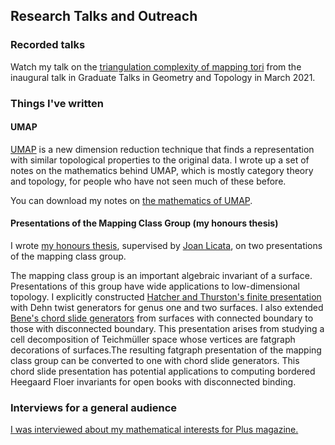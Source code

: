 ## Research Talks and Outreach

### Recorded talks

Watch my talk on the [triangulation complexity of mapping tori](https://www.youtube.com/watch?v=zcdl9e1jyik) from the inaugural talk in Graduate Talks in Geometry and Topology in March 2021.

### Things I've written

#### UMAP
[UMAP](https://github.com/lmcinnes/umap/) is a new dimension reduction technique that finds a representation with similar topological properties to the original data.
I wrote up a set of notes on the mathematics behind UMAP, which is mostly category theory and topology, for people who have not seen much of these before.

You can download my notes on [the mathematics of UMAP](files/Maths_of_UMAP.pdf).

#### Presentations of the Mapping Class Group (my honours thesis)
I wrote [my honours thesis](https://tqft.net/web/research/students/AdeleJackson/), supervised by [Joan Licata](http://maths-people.anu.edu.au/~licataj), on two presentations of the mapping class group.

The mapping class group is an important algebraic invariant of a surface. Presentations of this group have wide applications to low-dimensional topology. I explicitly constructed [Hatcher and Thurston's finite presentation](https://pi.math.cornell.edu/~hatcher/Papers/MCGpresentation.pdf) with Dehn twist generators for genus one and two surfaces. I also extended [Bene's chord slide generators](https://arxiv.org/abs/0802.2747) from surfaces with connected boundary to those with disconnected boundary. This presentation arises from studying a cell decomposition of Teichmüller space whose vertices are fatgraph decorations of surfaces.The resulting fatgraph presentation of the mapping class group can be converted to one with chord slide generators. This chord slide presentation has potential applications to computing bordered Heegaard Floer invariants for open books with disconnected binding.


### Interviews for a general audience

[I was interviewed about my mathematical interests for Plus magazine.](https://plus.maths.org/content/young-research-adele-jackson)

